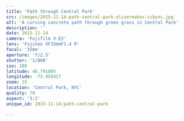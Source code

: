 ```yaml
---
title: 'Path through Central Park'
src: /images/2015-11-14-path-central-park-olivermakes-ccbync.jpg
alt: 'A curving concrete path through green grass in Central Park'
description: ''
date: 2015-11-14
camera: 'Fujifilm X-E2'
lens: 'Fujinon XF35mmF1.4 R'
focal: '35mm'
aperture: 'f/2.5'
shutter: '1/800'
iso: 200
latitude: 40.791005
longitude: -73.958417
zoom: 15
location: 'Central Park, NYC'
quality: 70
aspect: '3:2'
unique_id: 2015-11-14:path-central-park

---
```

